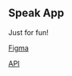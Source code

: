 ## Speak App

Just for fun!

[Figma](https://www.figma.com/file/ptC4vuWdygCNzyf6nsiPuj/speakApp?node-id=0%3A1&t=QcL8WVKg5Kp6r0MD-1)

[API](https://responsivevoice.org/api/)
